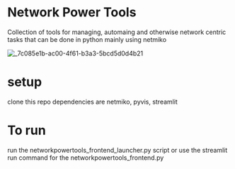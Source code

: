 # Network Power Tools
Collection of tools for managing, automaing and otherwise network centric tasks that can be done in python mainly using netmiko

![_7c085e1b-ac00-4f61-b3a3-5bcd5d0d4b21](https://github.com/jpotts15/Network_Power_Tools/assets/110405079/1504938c-b0af-4bd9-8075-bf3fb2c474fd)


# setup
clone this repo
dependencies are netmiko, pyvis, streamlit

# To run
run the networkpowertools_frontend_launcher.py script or use the streamlit run command for the networkpowertools_frontend.py 

